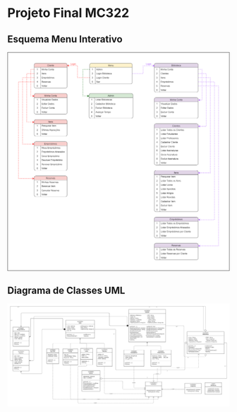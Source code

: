 # Projeto Final MC322

## Esquema Menu Interativo

![](https://github.com/phdaccache/Projeto_MC322/blob/main/images/Menu_Interativo.png)

## Diagrama de Classes UML

![](https://github.com/phdaccache/Projeto_MC322/blob/main/images/Diagrama_UML.png)